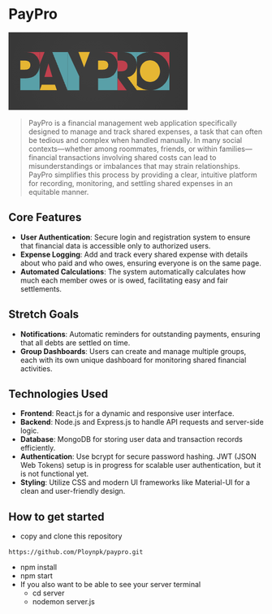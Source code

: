 # PayPro
![PayPro](https://github.com/Ploynpk/paypro/blob/1e561e91a105d31c3c1d6689198c18aae4f397f6/src/client/img/logo3.png?raw=true)

> PayPro is a financial management web application specifically designed to manage and track shared expenses, a task that can often be tedious and complex when handled manually. In many social contexts—whether among roommates, friends, or within families—financial transactions involving shared costs can lead to misunderstandings or imbalances that may strain relationships. PayPro simplifies this process by providing a clear, intuitive platform for recording, monitoring, and settling shared expenses in an equitable manner.


## Core Features

- **User Authentication**: Secure login and registration system to ensure that financial data is accessible only to authorized users.
- **Expense Logging**: Add and track every shared expense with details about who paid and who owes, ensuring everyone is on the same page.
- **Automated Calculations**: The system automatically calculates how much each member owes or is owed, facilitating easy and fair settlements.


## Stretch Goals
- **Notifications**: Automatic reminders for outstanding payments, ensuring that all debts are settled on time.
- **Group Dashboards**: Users can create and manage multiple groups, each with its own unique dashboard for monitoring shared financial activities.


## Technologies Used

- **Frontend**: React.js for a dynamic and responsive user interface.
- **Backend**: Node.js and Express.js to handle API requests and server-side logic.
- **Database**: MongoDB for storing user data and transaction records efficiently.
- **Authentication**: Use bcrypt for secure password hashing. JWT (JSON Web Tokens) setup is in progress for scalable user authentication, but it is not functional yet.
- **Styling**: Utilize CSS and modern UI frameworks like Material-UI for a clean and user-friendly design.

## How to get started

- copy and clone this repository
```
https://github.com/Ploynpk/paypro.git
 ```
- npm install 
- npm start
- If you also want to be able to see your server terminal 
  - cd server
  - nodemon server.js 
